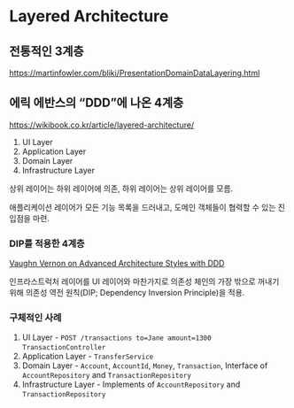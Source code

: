 # Layered Architecture

## 전통적인 3계층

<https://martinfowler.com/bliki/PresentationDomainDataLayering.html>

## 에릭 에반스의 “DDD”에 나온 4계층

<https://wikibook.co.kr/article/layered-architecture/>

1. UI Layer
1. Application Layer
1. Domain Layer
1. Infrastructure Layer

상위 레이어는 하위 레이어에 의존,
하위 레이어는 상위 레이어를 모름.

애플리케이션 레이어가 모든 기능 목록을 드러내고,
도메인 객체들이 협력할 수 있는 진입점을 마련.

### DIP를 적용한 4계층

[Vaughn Vernon on Advanced Architecture Styles with DDD](https://www.infoq.com/news/2013/04/DDD-Architecture-Styles/)

인프라스트럭처 레이어를 UI 레이어와 마찬가지로
의존성 체인의 가장 밖으로 꺼내기 위해
의존성 역전 원칙(DIP; Dependency Inversion Principle)을 적용.

### 구체적인 사례

1. UI Layer - `POST /transactions to=Jane amount=1300` `TransactionController`
1. Application Layer - `TransferService`
1. Domain Layer - `Account`, `AccountId`, `Money`, `Transaction`, Interface of `AccountRepository` and `TransactionRepository`
1. Infrastructure Layer - Implements of `AccountRepository` and `TransactionRepository`

